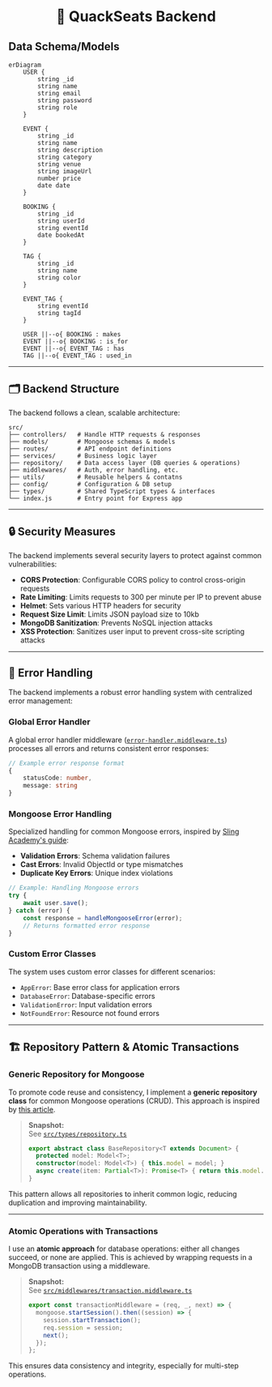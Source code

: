 <div align="center">

# 🦆 QuackSeats Backend

</div>


## Data Schema/Models

```mermaid
erDiagram
    USER {
        string _id
        string name
        string email
        string password
        string role
    }

    EVENT {
        string _id
        string name
        string description
        string category
        string venue
        string imageUrl
        number price
        date date
    }

    BOOKING {
        string _id
        string userId
        string eventId
        date bookedAt
    }

    TAG {
        string _id
        string name
        string color
    }

    EVENT_TAG {
        string eventId
        string tagId
    }

    USER ||--o{ BOOKING : makes
    EVENT ||--o{ BOOKING : is_for
    EVENT ||--o{ EVENT_TAG : has
    TAG ||--o{ EVENT_TAG : used_in
```

---

## 🗂️ Backend Structure

The backend follows a clean, scalable architecture:

```
src/
├── controllers/   # Handle HTTP requests & responses
├── models/        # Mongoose schemas & models
├── routes/        # API endpoint definitions
├── services/      # Business logic layer
├── repository/    # Data access layer (DB queries & operations)
├── middlewares/   # Auth, error handling, etc.
├── utils/         # Reusable helpers & contatns
├── config/        # Configuration & DB setup
├── types/         # Shared TypeScript types & interfaces
└── index.js       # Entry point for Express app
```

---

## 🔒 Security Measures

The backend implements several security layers to protect against common vulnerabilities:

- **CORS Protection**: Configurable CORS policy to control cross-origin requests
- **Rate Limiting**: Limits requests to 300 per minute per IP to prevent abuse
- **Helmet**: Sets various HTTP headers for security
- **Request Size Limit**: Limits JSON payload size to 10kb
- **MongoDB Sanitization**: Prevents NoSQL injection attacks
- **XSS Protection**: Sanitizes user input to prevent cross-site scripting attacks

---

## 🚨 Error Handling

The backend implements a robust error handling system with centralized error management:

### Global Error Handler

A global error handler middleware ([`error-handler.middleware.ts`](./src/middlewares/error-handler.middleware.ts)) processes all errors and returns consistent error responses:

```ts
// Example error response format
{
    statusCode: number,
    message: string
}
```

### Mongoose Error Handling

Specialized handling for common Mongoose errors, inspired by [Sling Academy's guide](https://www.slingacademy.com/article/how-to-handle-errors-in-mongoose-an-in-depth-guide/):

- **Validation Errors**: Schema validation failures
- **Cast Errors**: Invalid ObjectId or type mismatches
- **Duplicate Key Errors**: Unique index violations

```ts
// Example: Handling Mongoose errors
try {
    await user.save();
} catch (error) {
    const response = handleMongooseError(error);
    // Returns formatted error response
}
```

### Custom Error Classes

The system uses custom error classes for different scenarios:

- `AppError`: Base error class for application errors
- `DatabaseError`: Database-specific errors
- `ValidationError`: Input validation errors
- `NotFoundError`: Resource not found errors

---

## 🏗️ Repository Pattern & Atomic Transactions

### Generic Repository for Mongoose

To promote code reuse and consistency, I implement a **generic repository class** for common Mongoose operations (CRUD). This approach is inspired by [this article](https://medium.com/@erickwendel/generic-repository-with-typescript-and-node-js-731c10a1b98e).

> **Snapshot:**  
> See [`src/types/repository.ts`](./src/types/repository.ts)
> ```ts
> export abstract class BaseRepository<T extends Document> {
>   protected model: Model<T>;
>   constructor(model: Model<T>) { this.model = model; }
>   async create(item: Partial<T>): Promise<T> { return this.model.create(item); }
> }
> ```

This pattern allows all repositories to inherit common logic, reducing duplication and improving maintainability.

---

### Atomic Operations with Transactions

I use an **atomic approach** for database operations: either all changes succeed, or none are applied. This is achieved by wrapping requests in a MongoDB transaction using a middleware.

> **Snapshot:**  
> See [`src/middlewares/transaction.middleware.ts`](./src/middlewares/transaction.middleware.ts)
> ```ts
> export const transactionMiddleware = (req, _, next) => {
>   mongoose.startSession().then((session) => {
>     session.startTransaction();
>     req.session = session;
>     next();
>   });
> };
> ```

This ensures data consistency and integrity, especially for multi-step operations.
